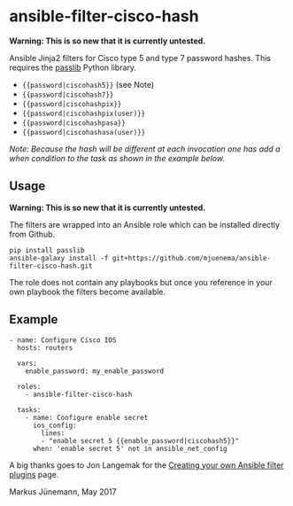 # ansible-filter-cisco-hash

**Warning: This is so new that it is currently untested.**

Ansible Jinja2 filters for Cisco type 5 and type 7 password hashes.
This requires the [passlib](https://pypi.python.org/pypi/passlib) Python library.

* `{{password|ciscohash5}}` (see Note)
* `{{password|ciscohash7}}`
* `{{password|ciscohashpix}}`
* `{{password|ciscohashpix(user)}}`
* `{{password|ciscohashpasa}}`
* `{{password|ciscohashasa(user)}}`

*Note: Because the hash will be different at each invocation one has
add a *when* condition to the task as shown in the example below.*

## Usage

**Warning: This is so new that it is currently untested.**

The filters are wrapped into an Ansible role which can be installed directly
from Github.

```
pip install passlib
ansible-galaxy install -f git+https://github.com/mjuenema/ansible-filter-cisco-hash.git
```

The role does not contain any playbooks but once you reference in your own
playbook the filters become available.

## Example

```
- name: Configure Cisco IOS
  hosts: routers

  vars:
    enable_password: my_enable_password

  roles:
    - ansible-filter-cisco-hash

  tasks:
    - name: Configure enable secret
      ios_config:
        lines: 
        - "enable secret 5 {{enable_password|ciscohash5}}" 
      when: 'enable secret 5' not in ansible_net_config
```

A big thanks goes to Jon Langemak for the [Creating your own Ansible filter
plugins](http://www.dasblinkenlichten.com/creating-ansible-filter-plugins/)
page.

Markus J&uuml;nemann, May 2017
